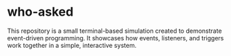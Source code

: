 # who-asked
 This repository is a small terminal-based simulation created to demonstrate event-driven programming. It showcases how events, listeners, and triggers work together in a simple, interactive system.
